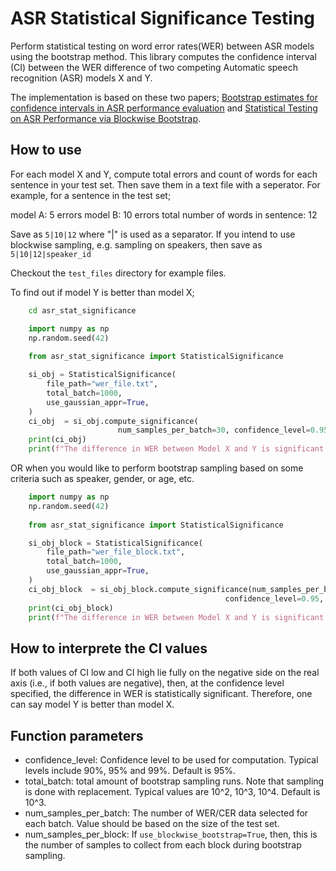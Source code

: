 # ASR Statistical Significance Testing

Perform statistical testing on word error rates(WER) between ASR models using the bootstrap method. This library computes the confidence interval (CI) between the WER difference of two competing Automatic speech recognition (ASR) models X and Y.

The implementation is based on these two papers; [Bootstrap estimates for confidence intervals in ASR performance evaluation](https://ieeexplore.ieee.org/abstract/document/1326009) and [Statistical Testing on ASR Performance via Blockwise Bootstrap](https://arxiv.org/abs/1912.09508).

## How to use

For each model X and Y, compute total errors and count of words for each sentence in your test set. Then save them in a text file with a seperator. For example, for a sentence in the test set;

model A: 5 errors
model B: 10 errors
total number of words in sentence: 12

Save as `5|10|12` where "|" is used as a separator. If you intend to use blockwise sampling, e.g. sampling on speakers, then save as `5|10|12|speaker_id`

Checkout the `test_files` directory for example files.

To find out if model Y is better than model X;

```bash
    cd asr_stat_significance
```

```python
    import numpy as np
    np.random.seed(42)
    
    from asr_stat_significance import StatisticalSignificance

    si_obj = StatisticalSignificance(
        file_path="wer_file.txt", 
        total_batch=1000,
        use_gaussian_appr=True,
    )
    ci_obj  = si_obj.compute_significance(
                        num_samples_per_batch=30, confidence_level=0.95)
    print(ci_obj)
    print(f"The difference in WER between Model X and Y is significant: ", {ci_obj.is_significant()})
```

OR when you would like to perform bootstrap sampling based on some criteria such as speaker, gender, or age, etc.

```python
    import numpy as np
    np.random.seed(42)
    
    from asr_stat_significance import StatisticalSignificance

    si_obj_block = StatisticalSignificance(
        file_path="wer_file_block.txt", 
        total_batch=1000,
        use_gaussian_appr=True,
    )
    ci_obj_block  = si_obj_block.compute_significance(num_samples_per_block=2, 
                                                confidence_level=0.95, use_blockwise_bootstrap=True,)
    print(ci_obj_block)
    print(f"The difference in WER between Model X and Y is significant: ", {ci_obj_block.is_significant()})
```

## How to interprete the CI values

If both values of CI low and CI high lie fully on the negative side on the real axis (i.e., if both values are negative), then, at the confidence level specified, the difference in WER is statistically significant. Therefore, one can say model Y is better than model X.

## Function parameters

- confidence_level: Confidence level to be used for computation. Typical levels include 90%, 95% and 99%. Default is 95%.
- total_batch: total amount of bootstrap sampling runs. Note that sampling is done with replacement. Typical values are 10^2, 10^3, 10^4. Default is 10^3.
- num_samples_per_batch: The number of WER/CER data selected for each batch. Value should be based on the size of the test set.
- num_samples_per_block: If `use_blockwise_bootstrap=True`, then, this is the number of samples to collect from each block during bootstrap sampling.
